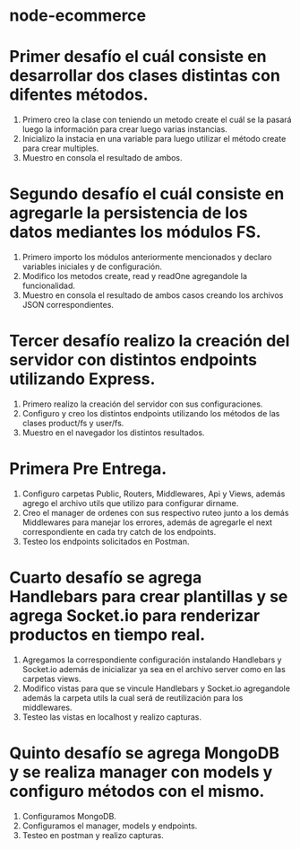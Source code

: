 # node-ecommerce

# Primer desafío el cuál consiste en desarrollar dos clases distintas con difentes métodos.

1. Primero creo la clase con teniendo un metodo create el cuál se la pasará luego la información para crear luego varias instancias.
2. Inicializo la instacia en una variable para luego utilizar el método create para crear multiples.
3. Muestro en consola el resultado de ambos.

# Segundo desafío el cuál consiste en agregarle la persistencia de los datos mediantes los módulos FS.

1. Primero importo los módulos anteriormente mencionados y declaro variables iniciales y de configuración.
2. Modifico los metodos create, read y readOne agregandole la funcionalidad.
3. Muestro en consola el resultado de ambos casos creando los archivos JSON correspondientes.

# Tercer desafío realizo la creación del servidor con distintos endpoints utilizando Express.

1. Primero realizo la creación del servidor con sus configuraciones.
2. Configuro y creo los distintos endpoints utilizando los métodos de las clases product/fs y user/fs.
3. Muestro en el navegador los distintos resultados.

# Primera Pre Entrega.

1. Configuro carpetas Public, Routers, Middlewares, Api y Views, además agrego el archivo utils que utilizo para configurar dirname.
2. Creo el manager de ordenes con sus respectivo ruteo junto a los demás Middlewares para manejar los errores, además de agregarle el next correspondiente en cada try catch de los endpoints.
3. Testeo los endpoints solicitados en Postman.

# Cuarto desafío se agrega Handlebars para crear plantillas y se agrega Socket.io para renderizar productos en tiempo real.

1. Agregamos la correspondiente configuración instalando Handlebars y Socket.io además de inicializar ya sea en el archivo server como en las carpetas views.
2. Modifico vistas para que se vincule Handlebars y Socket.io agregandole además la carpeta utils la cual será de reutilización para los middlewares.
3. Testeo las vistas en localhost y realizo capturas.

# Quinto desafío se agrega MongoDB y se realiza manager con models y configuro métodos con el mismo.

1. Configuramos MongoDB.
2. Configuramos el manager, models y endpoints.
3. Testeo en postman y realizo capturas.
